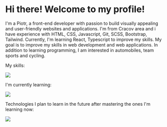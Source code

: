 <h1> Hi there! Welcome to my profile!</h1>

<p>I'm a Piotr, a front-end developer with passion to build visually appealing and user-friendly websites and applications. I'm from Cracov area and i have experience with HTML, CSS, Javascript, Git, SCSS, Bootstrap, Tailwind. Currently, I'm learning React, Typescript to improve my skills. My goal is to improve my skills in web development and web applications. In addition to learning programming, I am interested in automobiles, team sports and cycling.</p>

<p>My skills:</p>
<div>
    <img src="https://skillicons.dev/icons?i=html,css,js,git,sass,bootstrap,tailwindcss,figma, materialui" />
</div>


<p>I'm currently learning:</p>
<div>
  <img src="https://skillicons.dev/icons?i=react,vite,typescript" />
</div>
<p>Technologies I plan to learn in the future after mastering the ones I'm learning now:</p>
<div>
  <img src="https://skillicons.dev/icons?i=vue,py,nodejs,dj" />
</div>
